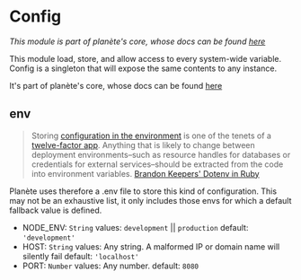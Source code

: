 # Config
*This module is part of planète's core, whose docs can be found [here](../README.md)*

This module load, store, and allow access to every system-wide variable.
Config is a singleton that will expose the same contents to any instance.

It's part of planète's core, whose docs can be found [here](../README.md)

## env
> Storing [configuration in the environment](http://12factor.net/config) is one of the tenets of a [twelve-factor app](http://12factor.net/). Anything that is likely to change between deployment environments–such as resource handles for databases or credentials for external services–should be extracted from the code into environment variables.
[Brandon Keepers' Dotenv in Ruby](https://github.com/bkeepers/dotenv)

Planète uses therefore a .env file to store this kind of configuration. This may not be an exhaustive list, it only includes those envs for which a default fallback value is defined.

 - NODE_ENV: `String`
    values: `development` || `production`
    default: `'development'`
 - HOST: `String`
    values: Any string. A malformed IP or domain name will silently fail
    default: `'localhost'`
 - PORT: `Number`
    values: Any number.
    default: `8080`

